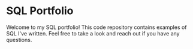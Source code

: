 # SQL Portfolio
Welcome to my SQL portfolio! This code repository contains examples of SQL I've written.
Feel free to take a look and reach out if you have any questions.
